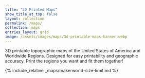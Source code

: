 ```yaml
---
title: "3D Printed Maps"
show_title_at_top: false
layout: collection
permalink: /maps/
collection: maps
entries_layout: grid
image: /assets/images/maps/3d-printable-maps-banner.webp
---
```


3D printable topographic maps of the United States of America and Worldwide Regions. Designed for easy printability and geographic accuracy. Print the regions you want and fit them together!

{% include_relative _maps/makerworld-size-limit.md %}